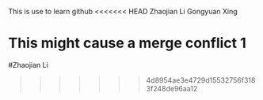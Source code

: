 This is use to learn github
<<<<<<< HEAD
Zhaojian Li
Gongyuan Xing

This might cause a merge conflict
1
=======
#Zhaojian Li
>>>>>>> 4d8954ae3e4729d15532756f3183f248de96aa12
